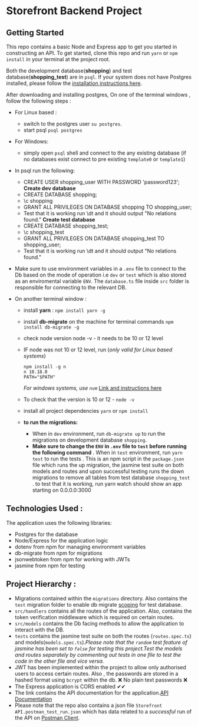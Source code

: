 # Storefront Backend Project

## Getting Started

This repo contains a basic Node and Express app to get you started in constructing an API. To get started, clone this repo and run `yarn` or `npm install` in your terminal at the project root.

Both the development database(**shopping**) and test database(**shopping_test**) are in `psql`. If your system does not have Postgres installed, please follow the [installation instructions here](https://www.postgresql.org/download/).

After downloading and installing postgres,
On one of the terminal windows , follow the following steps : 
- For Linux based : 
    - switch to the postgres user `su postgres`. 
    - start psql `psql postgres`
- For Windows: 
    - simply open `psql` shell and connect to the any existing database (if no databases exist connect to pre existing `template0` or `template1`) 
- In psql run the following:
    - CREATE USER shopping_user WITH PASSWORD 'password123';
    **Create dev database**
    - CREATE DATABASE shopping;
    - \c shopping
    - GRANT ALL PRIVILEGES ON DATABASE shopping TO shopping_user;
    - Test that it is working run \dt and it should output "No relations found."
    **Create test database**
    - CREATE DATABASE shopping_test;
    - \c shopping_test
    - GRANT ALL PRIVILEGES ON DATABASE shopping_test TO shopping_user;
    - Test that it is working run \dt and it should output "No relations found."

- Make sure to use environment variables in a `.env` file to connect to the Db based on the mode of operation i.e `dev` or `test` which is also stored as an enviromental variable `ENV`. The `database.ts` file inside `src` folder is responsible for connecting to the relevant DB.

- On another terminal window :
   - install **yarn** :  `npm install yarn -g`
   - install **db-migrate** on the machine for terminal commands `npm install db-migrate -g`
   - check node version node -v - it needs to be 10 or 12 level
   - IF node was not 10 or 12 level, run (*only valid for Linux based systems*)
        ```
        npm install -g n
        n 10.18.0
        PATH="$PATH"
        ```
        *For windows systems, use `nvm`* [Link and instructions here](https://github.com/coreybutler/nvm-windows)

   - To check that the version is 10 or 12 - `node -v `
    - install all project dependencies `yarn` or `npm install`
    - **to run the migrations:**
        - When in `dev` environment, run `db-migrate up` to run the migrations on development database `shopping`.
        - **Make sure to change the `ENV` in `.env` file to `test` before running the following command** . When in `test` environment, run `yarn test` to run the tests . This is an npm script in the `package.json` file which runs the up migration, the jasmine test suite on both models and routes and upon successful testing runs the down migrations to remove all tables from test database `shopping_test` . 
    to test that it is working, run yarn watch should show an app starting on 0.0.0.0:3000

## Technologies Used :
The application uses the following libraries:
- Postgres for the database
- Node/Express for the application logic
- dotenv from npm for managing environment variables
- db-migrate from npm for migrations
- jsonwebtoken from npm for working with JWTs
- jasmine from npm for testing


## Project Hierarchy : 
- Migrations contained within the `migrations` directory. Also contains the `test` migration folder to enable db migrate [scoping](https://db-migrate.readthedocs.io/en/latest/Getting%20Started/commands/#scoping) for test database.
- `src/handlers` contains all the routes of the application. Also, contains the token verification middleware which is required on certain routes.
- `src/models` contains the Db facing methods to allow the application to interact with the DB.
- `tests` contains the jasmine test suite on both the routes (`routes.spec.ts`) and models(`models.spec.ts`).*Please note that the `random` test feature of jasmine has been set to `false` for testing this project.Test the models and routes separately by commenting out tests in one file to test the code in the other file and vice versa.*
- JWT has been implemented within the project to allow only authorised users to access certain routes. Also , the passwords are stored in a hashed format using `bcrypt` within the db.
❌ No plain text passwords ❌
- The Express application is CORS enabled ✔✔
- The link contains the API documentation for the application.[API Documentation](https://documenter.getpostman.com/view/3264371/TzCMbnKR)
- Please note that the repo also contains a json file `Storefront API.postman_test_run.json` which has data related to a *successful* run of the API on [Postman Client](https://www.postman.com/). 
